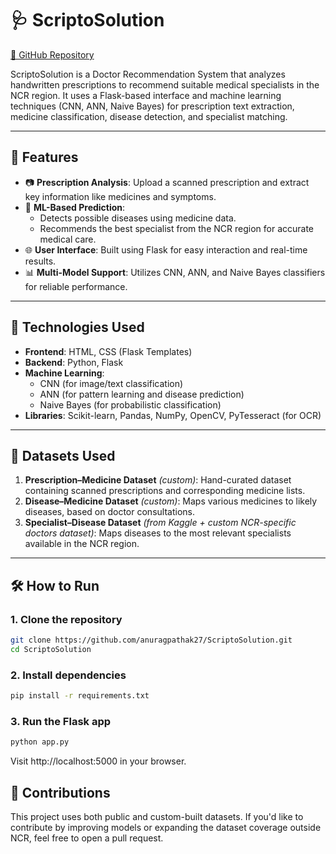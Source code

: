 # 🩺 ScriptoSolution

[🔗 GitHub Repository](https://github.com/anuragpathak27/ScriptoSolution)

ScriptoSolution is a Doctor Recommendation System that analyzes handwritten prescriptions to recommend suitable medical specialists in the NCR region. It uses a Flask-based interface and machine learning techniques (CNN, ANN, Naive Bayes) for prescription text extraction, medicine classification, disease detection, and specialist matching.

---

## 🚀 Features

- 📷 **Prescription Analysis**: Upload a scanned prescription and extract key information like medicines and symptoms.
- 🧠 **ML-Based Prediction**:
  - Detects possible diseases using medicine data.
  - Recommends the best specialist from the NCR region for accurate medical care.
- 🌐 **User Interface**: Built using Flask for easy interaction and real-time results.
- 📊 **Multi-Model Support**: Utilizes CNN, ANN, and Naive Bayes classifiers for reliable performance.

---

## 🧠 Technologies Used

- **Frontend**: HTML, CSS (Flask Templates)
- **Backend**: Python, Flask
- **Machine Learning**: 
  - CNN (for image/text classification)
  - ANN (for pattern learning and disease prediction)
  - Naive Bayes (for probabilistic classification)
- **Libraries**: Scikit-learn, Pandas, NumPy, OpenCV, PyTesseract (for OCR)

---

## 📂 Datasets Used

1. **Prescription–Medicine Dataset** *(custom)*: Hand-curated dataset containing scanned prescriptions and corresponding medicine lists.
2. **Disease–Medicine Dataset** *(custom)*: Maps various medicines to likely diseases, based on doctor consultations.
3. **Specialist–Disease Dataset** *(from Kaggle + custom NCR-specific doctors dataset)*: Maps diseases to the most relevant specialists available in the NCR region.

---

## 🛠️ How to Run

### 1. Clone the repository

```bash
git clone https://github.com/anuragpathak27/ScriptoSolution.git
cd ScriptoSolution
```

### 2. Install dependencies
```bash
pip install -r requirements.txt
```

### 3. Run the Flask app
```bash
python app.py
```

Visit http://localhost:5000 in your browser.

## 🤝 Contributions
This project uses both public and custom-built datasets. If you'd like to contribute by improving models or expanding the dataset coverage outside NCR, feel free to open a pull request.
